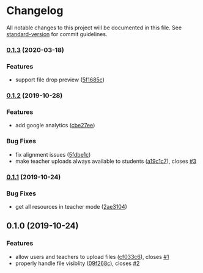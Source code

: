 # Changelog

All notable changes to this project will be documented in this file. See [standard-version](https://github.com/conventional-changelog/standard-version) for commit guidelines.

### [0.1.3](https://github.com/graasp/graasp-app-file-drop/compare/v0.1.2...v0.1.3) (2020-03-18)

### Features

- support file drop preview ([5f1685c](https://github.com/graasp/graasp-app-file-drop/commit/5f1685c82bbe36210eb2e5aea8b03aeb3cfce892))

### [0.1.2](https://github.com/graasp/graasp-app-file-drop/compare/v0.1.1...v0.1.2) (2019-10-28)

### Features

- add google analytics ([cbe27ee](https://github.com/graasp/graasp-app-file-drop/commit/cbe27ee09c3599e3516c7d0c4ec4748fa78ca8d6))

### Bug Fixes

- fix alignment issues ([5fdbe1c](https://github.com/graasp/graasp-app-file-drop/commit/5fdbe1c609d9dce511e22c4bdb3529eda2135a81))
- make teacher uploads always available to students ([a19c1c7](https://github.com/graasp/graasp-app-file-drop/commit/a19c1c7637fde355d73bc09e5591ba4145021f31)), closes [#3](https://github.com/graasp/graasp-app-file-drop/issues/3)

### [0.1.1](https://github.com/graasp/graasp-app-file-drop/compare/v0.1.0...v0.1.1) (2019-10-24)

### Bug Fixes

- get all resources in teacher mode ([2ae3104](https://github.com/graasp/graasp-app-file-drop/commit/2ae3104))

## 0.1.0 (2019-10-24)

### Features

- allow users and teachers to upload files ([cf033c6](https://github.com/graasp/graasp-app-file-drop/commit/cf033c6)), closes [#1](https://github.com/graasp/graasp-app-file-drop/issues/1)
- properly handle file visiblity ([09f268c](https://github.com/graasp/graasp-app-file-drop/commit/09f268c)), closes [#2](https://github.com/graasp/graasp-app-file-drop/issues/2)
